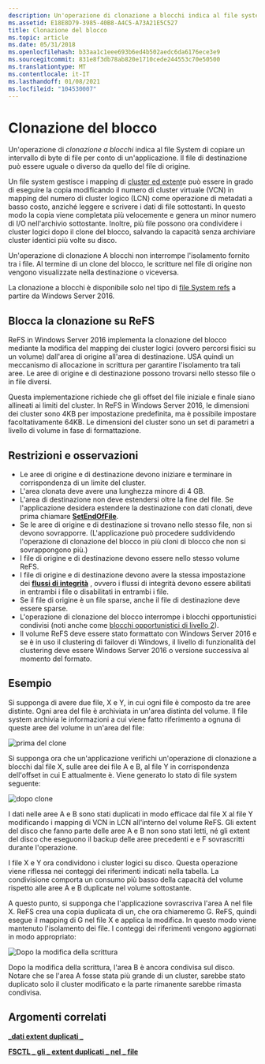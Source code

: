 ```yaml
---
description: Un'operazione di clonazione a blocchi indica al file system di copiare un intervallo di byte di file per conto di un'applicazione.
ms.assetid: E18E8D79-3985-40B8-A4C5-A73A21E5C527
title: Clonazione del blocco
ms.topic: article
ms.date: 05/31/2018
ms.openlocfilehash: b33aa1c1eee693b6ed4b502aedc6da6176ece3e9
ms.sourcegitcommit: 831e8f3db78ab820e1710cede244553c70e50500
ms.translationtype: MT
ms.contentlocale: it-IT
ms.lasthandoff: 01/08/2021
ms.locfileid: "104530007"
---
```

# <a name="block-cloning"></a>Clonazione del blocco

Un'operazione di *clonazione a blocchi* indica al file System di copiare un intervallo di byte di file per conto di un'applicazione. Il file di destinazione può essere uguale o diverso da quello del file di origine.

Un file system gestisce i mapping di [cluster ed extent](clusters-and-extents.md)e può essere in grado di eseguire la copia modificando il numero di cluster virtuale (VCN) in mapping del numero di cluster logico (LCN) come operazione di metadati a basso costo, anziché leggere e scrivere i dati di file sottostanti. In questo modo la copia viene completata più velocemente e genera un minor numero di I/O nell'archivio sottostante. Inoltre, più file possono ora condividere i cluster logici dopo il clone del blocco, salvando la capacità senza archiviare cluster identici più volte su disco.

Un'operazione di clonazione A blocchi non interrompe l'isolamento fornito tra i file. Al termine di un clone del blocco, le scritture nel file di origine non vengono visualizzate nella destinazione o viceversa.

La clonazione a blocchi è disponibile solo nel tipo di [file System refs](/windows/desktop/w8cookbook/resilient-file-system--refs-) a partire da Windows Server 2016.

## <a name="block-cloning-on-refs"></a>Blocca la clonazione su ReFS

ReFS in Windows Server 2016 implementa la clonazione del blocco mediante la modifica del mapping dei cluster logici (ovvero percorsi fisici su un volume) dall'area di origine all'area di destinazione. USA quindi un meccanismo di allocazione in scrittura per garantire l'isolamento tra tali aree. Le aree di origine e di destinazione possono trovarsi nello stesso file o in file diversi.

Questa implementazione richiede che gli offset del file iniziale e finale siano allineati ai limiti del cluster. In ReFS in Windows Server 2016, le dimensioni dei cluster sono 4KB per impostazione predefinita, ma è possibile impostare facoltativamente 64KB. Le dimensioni del cluster sono un set di parametri a livello di volume in fase di formattazione.

## <a name="restrictions-and-remarks"></a>Restrizioni e osservazioni

-   Le aree di origine e di destinazione devono iniziare e terminare in corrispondenza di un limite del cluster.
-   L'area clonata deve avere una lunghezza minore di 4 GB.
-   L'area di destinazione non deve estendersi oltre la fine del file. Se l'applicazione desidera estendere la destinazione con dati clonati, deve prima chiamare [**SetEndOfFile**](/windows/desktop/api/FileAPI/nf-fileapi-setendoffile).
-   Se le aree di origine e di destinazione si trovano nello stesso file, non si devono sovrapporre. (L'applicazione può procedere suddividendo l'operazione di clonazione del blocco in più cloni di blocco che non si sovrappongono più.)
-   I file di origine e di destinazione devono essere nello stesso volume ReFS.
-   I file di origine e di destinazione devono avere la stessa impostazione dei [**flussi di integrità**](file-attribute-constants.md) , ovvero i flussi di integrità devono essere abilitati in entrambi i file o disabilitati in entrambi i file.
-   Se il file di origine è un file sparse, anche il file di destinazione deve essere sparse.
-   L'operazione di clonazione del blocco interrompe i blocchi opportunistici condivisi (noti anche come [blocchi opportunistici di livello 2](types-of-opportunistic-locks.md)).
-   Il volume ReFS deve essere stato formattato con Windows Server 2016 e se è in uso il clustering di failover di Windows, il livello di funzionalità del clustering deve essere Windows Server 2016 o versione successiva al momento del formato.

## <a name="example"></a>Esempio

Si supponga di avere due file, X e Y, in cui ogni file è composto da tre aree distinte. Ogni area del file è archiviata in un'area distinta del volume. Il file system archivia le informazioni a cui viene fatto riferimento a ognuna di queste aree del volume in un'area del file:

![prima del clone](images/before-clone.png)

Si supponga ora che un'applicazione verifichi un'operazione di clonazione a blocchi dal file X, sulle aree dei file A e B, al file Y in corrispondenza dell'offset in cui E attualmente è. Viene generato lo stato di file system seguente:

![dopo clone](images/after-clone.png)

I dati nelle aree A e B sono stati duplicati in modo efficace dal file X al file Y modificando i mapping di VCN in LCN all'interno del volume ReFS. Gli extent del disco che fanno parte delle aree A e B non sono stati letti, né gli extent del disco che eseguono il backup delle aree precedenti e e F sovrascritti durante l'operazione.

I file X e Y ora condividono i cluster logici su disco. Questa operazione viene riflessa nei conteggi dei riferimenti indicati nella tabella. La condivisione comporta un consumo più basso della capacità del volume rispetto alle aree A e B duplicate nel volume sottostante.

A questo punto, si supponga che l'applicazione sovrascriva l'area A nel file X. ReFS crea una copia duplicata di un, che ora chiameremo G. ReFS, quindi esegue il mapping di G nel file X e applica la modifica. In questo modo viene mantenuto l'isolamento dei file. I conteggi dei riferimenti vengono aggiornati in modo appropriato:

![Dopo la modifica della scrittura](images/after-modifying-write.png)

Dopo la modifica della scrittura, l'area B è ancora condivisa sul disco. Notare che se l'area A fosse stata più grande di un cluster, sarebbe stato duplicato solo il cluster modificato e la parte rimanente sarebbe rimasta condivisa.

## <a name="related-topics"></a>Argomenti correlati

<dl> <dt>

[**\_dati extent duplicati \_**](/windows/desktop/api/WinIoCtl/ns-winioctl-duplicate_extents_data)
</dt> <dt>

[**FSCTL \_ gli \_ extent duplicati \_ nel \_ file**](/windows/win32/api/winioctl/ni-winioctl-fsctl_duplicate_extents_to_file)
</dt> </dl>

 

 
